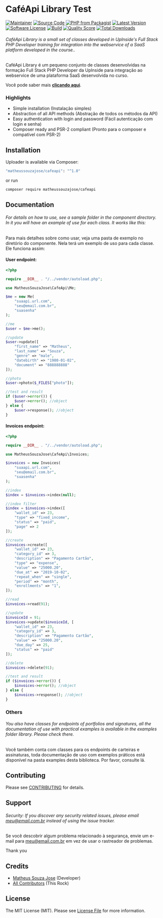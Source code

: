 # CaféApi Library Test

[![Maintainer](http://img.shields.io/badge/maintainer-@matheus_souzajose-blue.svg?style=flat-square)](https://www.instagram.com/matheus_souzajose)
[![Source Code](http://img.shields.io/badge/source-matheussouzajose/cafeapi-blue.svg?style=flat-square)](https://github.com/matheussouzajose/cafeapi)
[![PHP from Packagist](https://img.shields.io/packagist/php-v/matheussouzajose/cafeapi.svg?style=flat-square)](https://packagist.org/packages/matheussouzajose/cafeapi)
[![Latest Version](https://img.shields.io/github/release/matheussouzajose/cafeapi.svg?style=flat-square)](https://github.com/matheussouzajose/cafeapi/releases)
[![Software License](https://img.shields.io/badge/license-MIT-brightgreen.svg?style=flat-square)](LICENSE)
[![Build](https://img.shields.io/scrutinizer/build/g/matheussouzajose/cafeapi.svg?style=flat-square)](https://scrutinizer-ci.com/g/matheussouzajose/cafeapi)
[![Quality Score](https://img.shields.io/scrutinizer/g/matheussouzajose/cafeapi.svg?style=flat-square)](https://scrutinizer-ci.com/g/matheussouzajose/cafeapi)
[![Total Downloads](https://img.shields.io/packagist/dt/matheussouzajose/cafeapi.svg?style=flat-square)](https://packagist.org/packages/cmatheussouzajose/cafeapi)

###### CaféApi Library is a small set of classes developed in UpInside's Full Stack PHP Developer training for integration into the webservice of a SaaS platform developed in the course..

CaféApi Library é um pequeno conjunto de classes desenvolvidas na formação Full Stack PHP Developer da UpInside para integração ao webservice de uma plataforma SaaS desenvolvida no curso.

Você pode saber mais **[clicando aqui](https://www.upinside.com.br/fsphp)**.

### Highlights

- Simple installation (Instalação simples)
- Abstraction of all API methods (Abstração de todos os métodos da API)
- Easy authentication with login and password (Fácil autenticação com login e senha)
- Composer ready and PSR-2 compliant (Pronto para o composer e compatível com PSR-2)

## Installation

Uploader is available via Composer:

```bash
"matheussouzajose/cafeapi": "^1.0"
```

or run

```bash
composer require matheussouzajose/cafeapi
```

## Documentation

###### For details on how to use, see a sample folder in the component directory. In it you will have an example of use for each class. It works like this:

Para mais detalhes sobre como usar, veja uma pasta de exemplo no diretório do componente. Nela terá um exemplo de uso para cada classe. Ele funciona assim:

#### User endpoint:

```php
<?php

require __DIR__ . "/../vendor/autoload.php";

use MatheusSouzaJose\CafeApi\Me;

$me = new Me(
    "suaapi.url.com",
    "seu@email.com.br",
    "suasenha"
);

//me
$user = $me->me();

//update
$user->update([
    "first_name" => "Matheus",
    "last_name" => "Souza",
    "genre" => "male",
    "datebirth" => "1980-01-02",
    "document" => "888888888"
]);

//photo
$user->photo($_FILES["photo"]);

//test and result
if ($user->error()) {
    $user->error(); //object
} else {
    $user->response(); //object
}
```

#### Invoices endpoint:

```php
<?php

require __DIR__ . "/../vendor/autoload.php";

use MatheusSouzaJose\CafeApi\Invoices;

$invoices = new Invoices(
    "suaapi.url.com",
    "seu@email.com.br",
    "suasenha"
);

//index
$index = $invoices->index(null);

//index filter
$index = $invoices->index([
    "wallet_id" => 23,
    "type" => "fixed_income",
    "status" => "paid",
    "page" => 2
]);

//create
$invoices->create([
    "wallet_id" => 23,
    "category_id" => 3,
    "description" => "Pagamento Cartão",
    "type" => "expense",
    "value" => "25000.20",
    "due_at" => "2019-10-02",
    "repeat_when" => "single",
    "period" => "month",
    "enrollments" => "1",
]);

//read
$invoices->read(91);

//update
$invoiceId = 91;
$invoices->update($invoiceId, [
    "wallet_id" => 23,
    "category_id" => 3,
    "description" => "Pagamento Cartão",
    "value" => "25000.20",
    "due_day" => 25,
    "status" => "paid"
]);

//delete
$invoices->delete(91);

//test and result
if ($invoices->error()) {
    $invoices->error(); //object
} else {
    $invoices->response(); //object
}
```

### Others

###### You also have classes for endpoints of portfolios and signatures, all the documentation of use with practical examples is available in the examples folder library. Please check there.

Você também conta com classes para os endpoints de carteiras e assinaturas, toda documentação de uso com exemplos práticos está disponível na pasta examples desta biblioteca. Por favor, consulte lá.

## Contributing

Please see [CONTRIBUTING](https://github.com/matheussouzajose/cafeapi/blob/main/CONTRIBUTING.md) for details.

## Support

###### Security: If you discover any security related issues, please email meu@email.com.br instead of using the issue tracker.

Se você descobrir algum problema relacionado à segurança, envie um e-mail para meu@email.com.br em vez de usar o rastreador de problemas.

Thank you

## Credits

- [Matheus Souza Jose](https://github.com/matheussouzajose) (Developer)
- [All Contributors](https://github.com/matheussouzajose/cafeapi/contributors) (This Rock)

## License

The MIT License (MIT). Please see [License File](https://github.com/matheussouzajose/cafeapi/blob/main/LICENSE) for more information.